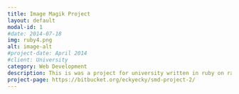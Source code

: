 ```yaml
---
title: Image Magik Project
layout: default
modal-id: 1
#date: 2014-07-18
img: ruby4.png
alt: image-alt
#project-date: April 2014
#client: University
category: Web Development
description: This is was a project for university written in ruby on rails. It is an image sharing and maniuplation website. It only contains simple image manipulation functions but this could be easily expanded. It also keeps a history of image versions. Duplicates are avoided through storing images based on their md5 hash.
project-page: https://bitbucket.org/eckyecky/smd-project-2/
---
```

